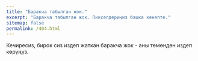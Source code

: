 ```yaml
---
title: "Баракча табылган жок."
excerpt: "Баракча табылган жок. Пикселдериңиз башка кенепте."
sitemap: false
permalink: /404.html
---
```


Кечиресиз, бирок сиз издеп жаткан баракча жок - аны төмөндөн издеп көрүңүз.

<script>
  var GOOG_FIXURL_LANG = 'ky';
  var GOOG_FIXURL_SITE = '{{ site.url }}'
</script>
<script src="https://linkhelp.clients.google.com/tbproxy/lh/wm/fixurl.js">
</script>

